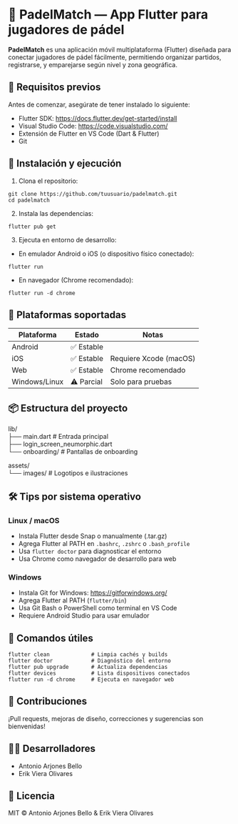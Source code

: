 # 🏓 PadelMatch — App Flutter para jugadores de pádel

**PadelMatch** es una aplicación móvil multiplataforma (Flutter) diseñada para conectar jugadores de pádel fácilmente, permitiendo organizar partidos, registrarse, y emparejarse según nivel y zona geográfica.

## 🚀 Requisitos previos

Antes de comenzar, asegúrate de tener instalado lo siguiente:

- Flutter SDK: https://docs.flutter.dev/get-started/install
- Visual Studio Code: https://code.visualstudio.com/
- Extensión de Flutter en VS Code (Dart & Flutter)
- Git

## 🧰 Instalación y ejecución

1. Clona el repositorio:

```
git clone https://github.com/tuusuario/padelmatch.git
cd padelmatch
```

2. Instala las dependencias:

```
flutter pub get
```

3. Ejecuta en entorno de desarrollo:

- En emulador Android o iOS (o dispositivo físico conectado):

```
flutter run
```

- En navegador (Chrome recomendado):

```
flutter run -d chrome
```

## 🧪 Plataformas soportadas

| Plataforma     | Estado     | Notas                   |
|----------------|------------|-------------------------|
| Android        | ✅ Estable |                         |
| iOS            | ✅ Estable | Requiere Xcode (macOS)  |
| Web            | ✅ Estable | Chrome recomendado      |
| Windows/Linux  | ⚠️ Parcial | Solo para pruebas       |

## 📦 Estructura del proyecto

lib/  
├── main.dart                    # Entrada principal  
├── login_screen_neumorphic.dart  
└── onboarding/                 # Pantallas de onboarding  

assets/  
└── images/                     # Logotipos e ilustraciones

## 🛠 Tips por sistema operativo

### Linux / macOS

- Instala Flutter desde Snap o manualmente (.tar.gz)
- Agrega Flutter al PATH en `.bashrc`, `.zshrc` o `.bash_profile`
- Usa `flutter doctor` para diagnosticar el entorno
- Usa Chrome como navegador de desarrollo para web

### Windows

- Instala Git for Windows: https://gitforwindows.org/
- Agrega Flutter al PATH (`flutter/bin`)
- Usa Git Bash o PowerShell como terminal en VS Code
- Requiere Android Studio para usar emulador

## 🧹 Comandos útiles

```
flutter clean             # Limpia cachés y builds
flutter doctor            # Diagnóstico del entorno
flutter pub upgrade       # Actualiza dependencias
flutter devices           # Lista dispositivos conectados
flutter run -d chrome     # Ejecuta en navegador web
```

## 🤝 Contribuciones

¡Pull requests, mejoras de diseño, correcciones y sugerencias son bienvenidas!

## 👨‍💻 Desarrolladores

- Antonio Arjones Bello  
- Erik Viera Olivares

## 📃 Licencia

MIT © Antonio Arjones Bello & Erik Viera Olivares
